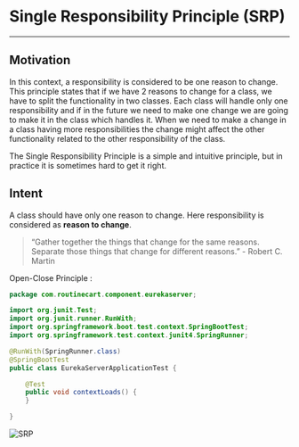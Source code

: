 # Single Responsibility Principle (SRP)
---
## Motivation
In this context, a responsibility is considered to be one reason to change. This principle states that if we have 2 reasons to change for a class, we have to split the functionality in two classes. Each class will handle only one responsibility and if in the future we need to make one change we are going to make it in the class which handles it. When we need to make a change in a class having more responsibilities the change might affect the other functionality related to the other responsibility of the class.

The Single Responsibility Principle is a simple and intuitive principle, but in practice it is sometimes hard to get it right.

## Intent
A class should have only one reason to change. Here responsibility is considered as **reason to change**.

> “Gather together the things that change for the same reasons. Separate those things that change for different reasons.” - Robert C. Martin

Open-Close Principle :

```java
package com.routinecart.component.eurekaserver;

import org.junit.Test;
import org.junit.runner.RunWith;
import org.springframework.boot.test.context.SpringBootTest;
import org.springframework.test.context.junit4.SpringRunner;

@RunWith(SpringRunner.class)
@SpringBootTest
public class EurekaServerApplicationTest {

	@Test
	public void contextLoads() {
	}

}
```

![SRP](https://docs.google.com/drawings/d/1iK8mJnYsTWm-v4Kj3PlUlvN3AOc1touKp2tGRIv6uZQ/export/png)
